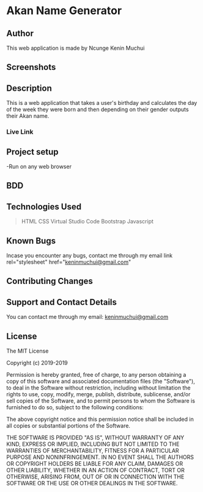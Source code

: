 # Akan Name Generator

## Author

This web application is made by Ncunge Kenin Muchui

## Screenshots

## Description

This is a web application that takes a user's birthday and calculates the day of the week they were born and then depending on their gender outputs their Akan name.

### Live Link

## Project setup

-Run on any web browser

## BDD

## Technologies Used

> HTML
> CSS
> Virtual Studio Code
> Bootstrap
> Javascript

## Known Bugs

Incase you encounter any bugs, contact me through my email link rel="stylesheet" href="keninmuchui@gmail.com"

## Contributing Changes

## Support and Contact Details

You can contact me through my email: keninmuchui@gmail.com

## License

The MIT License

Copyright (c) 2019-2019

Permission is hereby granted, free of charge, to any person obtaining a copy
of this software and associated documentation files (the "Software"), to deal
in the Software without restriction, including without limitation the rights
to use, copy, modify, merge, publish, distribute, sublicense, and/or sell
copies of the Software, and to permit persons to whom the Software is
furnished to do so, subject to the following conditions:

The above copyright notice and this permission notice shall be included in
all copies or substantial portions of the Software.

THE SOFTWARE IS PROVIDED "AS IS", WITHOUT WARRANTY OF ANY KIND, EXPRESS OR
IMPLIED, INCLUDING BUT NOT LIMITED TO THE WARRANTIES OF MERCHANTABILITY,
FITNESS FOR A PARTICULAR PURPOSE AND NONINFRINGEMENT. IN NO EVENT SHALL THE
AUTHORS OR COPYRIGHT HOLDERS BE LIABLE FOR ANY CLAIM, DAMAGES OR OTHER
LIABILITY, WHETHER IN AN ACTION OF CONTRACT, TORT OR OTHERWISE, ARISING FROM,
OUT OF OR IN CONNECTION WITH THE SOFTWARE OR THE USE OR OTHER DEALINGS IN
THE SOFTWARE.
